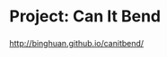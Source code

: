 Project: Can It Bend
=========
<h3></h3>
<p><a href="http://binghuan.github.io/canitbend/">http://binghuan.github.io/canitbend/</a><p>
